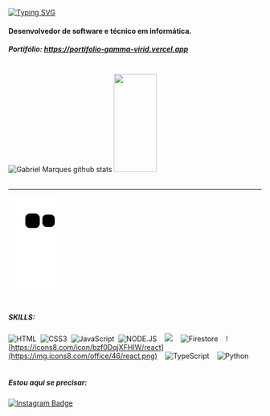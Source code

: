 [![Typing SVG](https://readme-typing-svg.herokuapp.com/?color=418cf2&size=35&center=true&vCenter=true&width=1000&lines=Eae!+Meu+nome+e+Gabriel+Marques+Araujo;Be+Welcome!+:%29)](https://git.io/typing-svg)



#### Desenvolvedor de software e técnico em informática.
##### Portifólio: https://portifolio-gamma-virid.vercel.app
<br>


<div aling='center'>
  <img width="47%" height="195px" src="https://github-readme-stats.vercel.app/api?username=Gabrielmarquezin&show_icons=true&count_private=true&hide_border=true&title_color=418cf2&icon_color=00bfbf&text_color=c9d1d9&bg_color=0d1117" alt="Gabriel Marques github stats" /> 
   <img width="41%" height="195px" src="https://github-readme-stats.vercel.app/api/top-langs/?username=Gabrielmarquezin&layout=compact&hide_border=true&title_color=418cf2&text_color=00bfbf&bg_color=0d1117" />
</div>
<br>

---

![snake gif](https://github.com/Gabrielmarquezin/Gabrielmarquezin/blob/output/github-contribution-grid-snake.svg)
<br>
<br>

##### SKILLS:
![HTML](https://img.icons8.com/color/48/000000/html-5--v1.png)&nbsp;
![CSS3](https://img.icons8.com/color/48/000000/css3.png)&nbsp;
![JavaScript](https://img.icons8.com/color/48/000000/javascript--v1.png)&nbsp;
![NODE.JS](https://img.icons8.com/color/48/000000/nodejs.png)&nbsp; &nbsp;
<img widht='53px' height='53px' src="https://pics.freeicons.io/uploads/icons/png/19218518301553750371-512.png"/>&nbsp; &nbsp;
![Firestore](https://img.icons8.com/color/48/000000/cloud-firestore.png)&nbsp; &nbsp;
![https://icons8.com/icon/bzf0DqjXFHIW/react](https://img.icons8.com/office/46/react.png)&nbsp; &nbsp;
![TypeScript](https://img.icons8.com/color/48/typescript.png)&nbsp; &nbsp;
![Python](https://img.icons8.com/fluency/48/python.png)&nbsp; &nbsp;
<br>
<br>

##### Estou aqui se precisar:
[![Instagram Badge](https://img.shields.io/badge/Instagram-E4405F?style=for-the-badge&logo=instagram&logoColor=white)](https://www.instagram.com/gabriel.boring)

